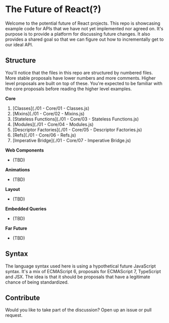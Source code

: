 The Future of React(?)
======================

Welcome to the potential future of React projects. This repo is showcasing
example code for APIs that we have not yet implemented nor agreed on.
It's purpose is to provide a platform for discussing future changes. It also
provides a shared goal so that we can figure out how to incrementally get to our
ideal API.

Structure
---------

You'll notice that the files in this repo are structured by numbered files. More
stable proposals have lower numbers and more comments. Higher level proposals
are built on top of these. You're expected to be familiar with the core
proposals before reading the higher level examples.

__Core__
  1. [Classes](./01 - Core/01 - Classes.js)
  2. [Mixins](./01 - Core/02 - Mixins.js)
  3. [Stateless Functions](./01 - Core/03 - Stateless Functions.js)
  4. [Modules](./01 - Core/04 - Modules.js)
  5. [Descriptor Factories](./01 - Core/05 - Descriptor Factories.js)
  6. [Refs](./01 - Core/06 - Refs.js)
  7. [Imperative Bridge](./01 - Core/07 - Imperative Bridge.js)

__Web Components__
  - (TBD)

__Animations__
  - (TBD)

__Layout__
  - (TBD)

__Embedded Queries__
 - (TBD)

__Far Future__
 - (TBD)

Syntax
------

The language syntax used here is using a hypothetical future JavaScript syntax.
It's a mix of ECMAScript 6, proposals for ECMAScript 7, TypeScript and JSX. The
idea is that it should be proposals that have a legitimate chance of being
standardized.

Contribute
----------

Would you like to take part of the discussion? Open up an issue or pull request.
